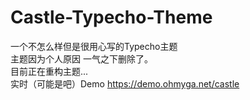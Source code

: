 # Castle-Typecho-Theme
一个不怎么样但是很用心写的Typecho主题<br>
主题因为个人原因 一气之下删除了。<br>
目前正在重构主题...<br>
实时（可能是吧）Demo https://demo.ohmyga.net/castle
